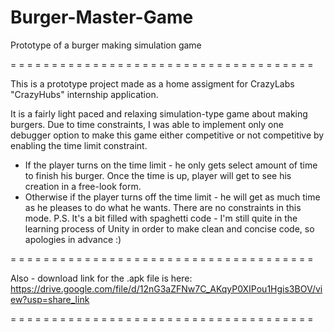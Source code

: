 # Burger-Master-Game
Prototype of a burger making simulation game

= = = = = = = = = = = = = = = = = = = = = = = = = = = = = = = = = = = = =

This is a prototype project made as a home assigment for CrazyLabs "CrazyHubs" internship application.

It is a fairly light paced and relaxing simulation-type game about making burgers. Due to time constraints,
I was able to implement only one debugger option to make this game either competitive or not competitive by
enabling the time limit constraint.
 * If the player turns on the time limit - he only gets select amount of time to finish his burger. Once the
   time is up, player will get to see his creation in a free-look form.
 * Otherwise if the player turns off the time limit - he will get as much time as he pleases to do what he wants.
   There are no constraints in this mode.
P.S. It's a bit filled with spaghetti code - I'm still quite in the learning process of Unity in order to make clean and concise code, so apologies in advance :)
   
= = = = = = = = = = = = = = = = = = = = = = = = = = = = = = = = = = = = =

Also - download link for the .apk file is here: 
https://drive.google.com/file/d/12nG3aZFNw7C_AKqyP0XIPou1Hgis3BOV/view?usp=share_link

= = = = = = = = = = = = = = = = = = = = = = = = = = = = = = = = = = = = =
